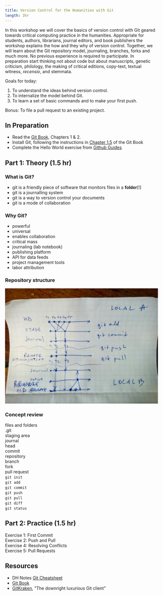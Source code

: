 ```yaml
---
title: Version Control for the Humanities with Git
length: 3hr
---
```


In this workshop we will cover the basics of version control with Git geared
towards critical computing practice in the humanities. Appropriate for
students, authors, librarians, journal editors, and book publishers the
workshop explains the how and they why of version control. Together, we will
learn about the Git repository model, journaling, branches, forks and much
more. No previous experience is required to participate. In preparation start
thinking not about code but about manuscripts, genetic criticism, philology,
the making of critical editions, copy-text, textual witness, *recensio*, and
stemmata.

Goals for today:

1. To understand the ideas behind version control.
2. To internalize the model behind Git.
3. To learn a set of basic commands and to make your first push.

Bonus: To file a pull request to an existing project.

## In Preparation

- Read the [Git Book](https://git-scm.com/book/en/v2), Chapters 1 & 2.
- Install Git, following the instructions in [Chapter
  1.5](https://git-scm.com/book/en/v2/Getting-Started-Installing-Git) of the
Git Book
- Complete the Hello World exercise from [Github
  Guides](https://guides.github.com/activities/hello-world/)

## Part 1: Theory (1.5 hr)

### What is Git?

- git is a friendly piece of software that monitors files in a **folder**[!]
- git is a journalling system
- git is a way to version control your documents
- git is a mode of collaboration

### Why Git?

- powerful
- universal
- enables collaboration
- critical mass
- journaling (lab notebook)
- publishing platform
- API for data feeds
- project management tools
- labor attribution

### Repository structure

![Github Res](model.jpg)

### Concept review

files and folders  
.git  
staging area  
journal  
head  
commit  
repository  
branch  
fork  
pull request  
`git init`  
`git add`  
`git commit`  
`git push`  
`git pull`  
`git diff`  
`git status`  

## Part 2: Practice (1.5 hr)

Exercise 1: First Commit  
Exercise 2: Push and Pull  
Exercise 4: Resolving Conflicts  
Exercise 5: Pull Requests  

## Resources

- DH Notes [Git
  Cheatsheet](https://github.com/xpmethod/dhnotes/blob/master/cheatsheets/githum.md)
- [Git Book](http://git-scm.com/book)
- [GitKraken](http://www.gitkraken.com/), "The downright luxurious Git client"
